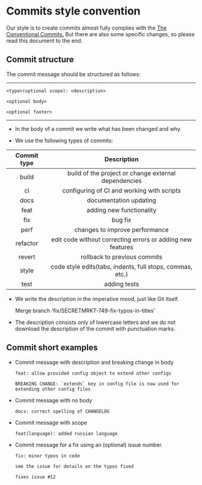 # Commits style convention

Our style is to create commits almost fully complies with the
<a href="https://www.conventionalcommits.org/en/v1.0.0-beta.3/">The Conventional Commits.</a>
But there are also some specific changes, so please read this
document to the end.

## Commit structure

The commit message should be structured as follows:

---

    <type>(optional scope): <description>

    <optional body>

    <optional footer>

---

*   In the body of a commit we write what has been changed and why.

*   We use the following types of commits:

| Commit type | Description                                                | 
|:-----------:|:----------------------------------------------------------:|
| build       | build of the project or change external dependencies       |
| ci          |  configuring of CI and working with scripts                |
| docs        |  documentation updating                                    |
| feat        | adding new functionality                                   |
| fix         | bug fix                                                    |
| perf        | changes to improve performance                             |
| refactor    | edit code without correcting errors or adding new features |
| revert      | rollback to previous commits                               |
| style       | code style edits(tabs, indents, full stops, commas, etc.)  |
| test        | adding tests                                               |

*   We write the description in the imperative mood, just like Git itself.


    Merge branch 'fix/SECRETMRKT-749-fix-typos-in-titles'

*   The description consists only of lowercase letters and we do not download the description of
    the commit with punctuation marks.

## Commit short examples

*   Commit message with description and breaking change in body

        feat: allow provided config object to extend other configs

        BREAKING CHANGE: `extends` key in config file is now used for extending other config files

*   Commit message with no body

        docs: correct spelling of CHANGELOG

*   Commit message with scope

        feat(language): added russian language

*   Commit message for a fix using an (optional) issue number.

        fix: minor typos in code

        see the issue for details on the typos fixed

        fixes issue #12
